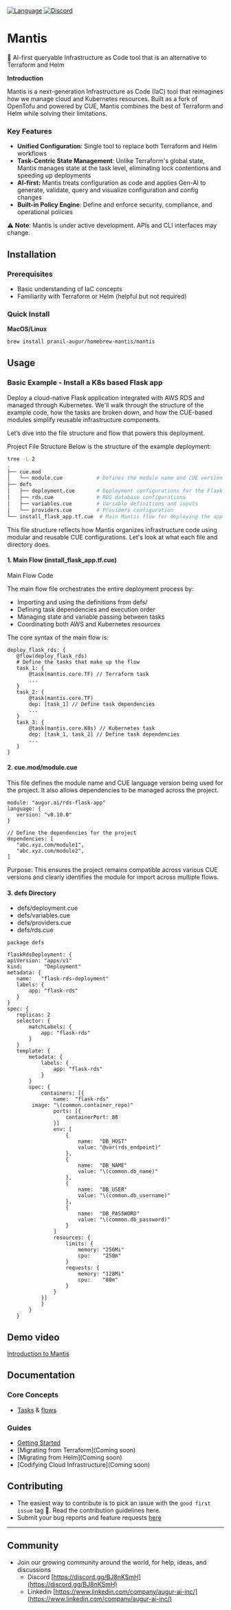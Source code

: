[![Language](https://img.shields.io/badge/Language-go-blue.svg)](https://go.dev/)
[![Discord](https://img.shields.io/discord/1098133460310294528?logo=Discord)](https://discord.gg/BJ8nKSmH)
# **Mantis**

🚀 AI-first queryable Infrastructure as Code tool that is an alternative to Terraform and Helm

**Introduction**

Mantis is a next-generation Infrastructure as Code (IaC) tool that reimagines how we manage cloud and Kubernetes resources. Built as a fork of OpenTofu and powered by CUE, Mantis combines the best of Terraform and Helm while solving their limitations.

### **Key Features**

* **Unified Configuration**: Single tool to replace both Terraform and Helm workflows  
* **Task-Centric State Management**: Unlike Terraform's global state, Mantis manages state at the task level, eliminating lock contentions and speeding up deployments  
* **AI-first:** Mantis treats configuration as code and applies Gen-AI to generate, validate, query and visualize configuration and config changes  
* **Built-in Policy Engine**: Define and enforce security, compliance, and operational policies

⚠️ **Note**: Mantis is under active development. APIs and CLI interfaces may change.

## **Installation**

### **Prerequisites**

* Basic understanding of IaC concepts  
* Familiarity with Terraform or Helm (helpful but not required)

### **Quick Install**

**MacOS/Linux**

```bash  
brew install pranil-augur/homebrew-mantis/mantis
```


## **Usage**

### **Basic Example \- Install a K8s based Flask app**

Deploy a cloud-native Flask application integrated with AWS RDS and managed through Kubernetes. We'll walk through the structure of the example code, how the tasks are broken down, and how the CUE-based modules simplify reusable infrastructure components.

Let’s dive into the file structure and flow that powers this deployment.

Project File Structure Below is the structure of the example deployment:

```bash
tree -L 2
.
├── cue.mod
│   └── module.cue           # Defines the module name and CUE version
├── defs
│   ├── deployment.cue       # Deployment configurations for the Flask app
│   ├── rds.cue              # RDS database configurations
│   ├── variables.cue        # Variable definitions and inputs
│   └── providers.cue        # Providers configuration
└── install_flask_app.tf.cue  # Main Mantis flow for deploying the app
```

This file structure reflects how Mantis organizes infrastructure code using modular and reusable CUE configurations. Let's look at what each file and directory does.

#### **1\. Main Flow (install\_flask\_app.tf.cue)[​](https://getmantis.ai/blog/mantis_application_install#1-main-flow-install_flask_apptfcue)**

Main Flow Code

The main flow file orchestrates the entire deployment process by:

* Importing and using the definitions from defs/  
* Defining task dependencies and execution order  
* Managing state and variable passing between tasks  
* Coordinating both AWS and Kubernetes resources

The core syntax of the main flow is:

```cue
deploy_flask_rds: {
   @flow(deploy_flask_rds)
   # Define the tasks that make up the flow
   task_1: {
       @task(mantis.core.TF) // Terraform task
       ...
   }
   task_2: {
       @task(mantis.core.TF)
       dep: [task_1] // Define task dependencies
       ...
   }
   task_3: {
       @task(mantis.core.K8s) // Kubernetes task
       dep: [task_1, task_2] // Define task dependencies
       ...
   }
}
```

#### **2\. cue.mod/module.cue[​](https://getmantis.ai/blog/mantis_application_install#2-cuemodmodulecue)**

This file defines the module name and CUE language version being used for the project. It also allows dependencies to be managed across the project.

```cue
module: "augur.ai/rds-flask-app"
language: {
   version: "v0.10.0"
}

// Define the dependencies for the project
dependencies: [
   "abc.xyz.com/module1",
   "abc.xyz.com/module2",
]
```

Purpose: This ensures the project remains compatible across various CUE versions and clearly identifies the module for import across multiple flows.

#### **3\. defs Directory[​](https://getmantis.ai/blog/mantis_application_install#3-defs-directory)**

* defs/deployment.cue  
* defs/variables.cue  
* defs/providers.cue  
* defs/rds.cue

```cue
package defs

flaskRdsDeployment: {
apiVersion: "apps/v1"
kind:       "Deployment"
metadata: {
   name:   "flask-rds-deployment"
   labels: {
       app: "flask-rds"
   }
}
spec: {
   replicas: 2
   selector: {
       matchLabels: {
           app: "flask-rds"
       }
   }
   template: {
       metadata: {
           labels: {
               app: "flask-rds"
           }
       }
       spec: {
           containers: [{
               name:  "flask-rds"
   	    image: "\(common.container_repo)"
               ports: [{
                   containerPort: 80
               }]
               env: [
                   {
                       name:  "DB_HOST"
                       value: "@var(rds_endpoint)"
                   },
                   {
                       name:  "DB_NAME"
                       value: "\(common.db_name)"
                   },
                   {
                       name:  "DB_USER"
                       value: "\(common.db_username)"
                   },
                   {
                       name:  "DB_PASSWORD"
                       value: "\(common.db_password)"
                   }
               ]
               resources: {
                   limits: {
                       memory: "256Mi"
                       cpu:    "250m"
                   }
                   requests: {
                       memory: "128Mi"
                       cpu:    "80m"
                   }
               }
           }]
           }
       }
   }
```
## **Demo video**
[Introduction to Mantis](https://www.loom.com/share/b8c48935df8f4752b305e64fc3bb3845)

## **Documentation**

### **Core Concepts**

* [Tasks](https://getmantis.ai/docs/key_concepts/flows/tasks) & [flows](https://getmantis.ai/docs/key_concepts/flows/flow_overview)

### **Guides**

* [Getting Started](https://getmantis.ai/docs/getting_started/installation)  
* [Migrating from Terraform](Coming soon)  
* [Migrating from Helm](Coming soon)
* [Codifying Cloud Infrastructure](Coming soon)

## **Contributing**

* The easiest way to contribute is to pick an issue with the `good first issue` tag 💪. Read the contribution guidelines here.  
* Submit your bug reports and feature requests [here](https://github.com/pranil-augur/mantis/issues)

---

## **Community**

* Join our growing community around the world, for help, ideas, and discussions   
  * Discord [https://discord.gg/BJ8nKSmH](https://discord.gg/BJ8nKSmH) 
  * Linkedin [https://www.linkedin.com/company/augur-ai-inc/](https://www.linkedin.com/company/augur-ai-inc/)
